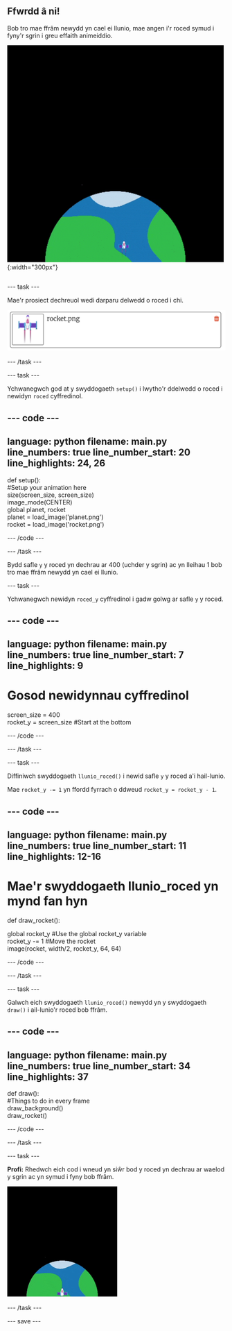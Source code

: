 ## Ffwrdd â ni!

<div style="display: flex; flex-wrap: wrap">
<div style="flex-basis: 200px; flex-grow: 1; margin-right: 15px;">
Bob tro mae ffrâm newydd yn cael ei llunio, mae angen i'r roced symud i fyny'r sgrin i greu effaith animeiddio.
</div>
<div>

![Roced yn hedfan ar gyflymder cyson o waelod y sgrin i'r brig.](images/fly.gif){:width="300px"}

</div>
</div>

--- task ---

Mae'r prosiect dechreuol wedi darparu delwedd o roced i chi.

![Delwedd o'r roced yn llyfrgell ddelweddau Trinket.](images/trinket_rocket_image.png)

--- /task ---

--- task ---

Ychwanegwch god at y swyddogaeth `setup()` i lwytho'r ddelwedd o roced i newidyn `roced` cyffredinol.

--- code ---
---
language: python filename: main.py line_numbers: true line_number_start: 20
line_highlights: 24, 26
---

def setup():   
#Setup your animation here   
size(screen_size, screen_size)   
image_mode(CENTER)   
global planet, rocket   
planet = load_image('planet.png')    
rocket = load_image('rocket.png')

--- /code ---

--- /task ---

Bydd safle `y` y roced yn dechrau ar 400 (uchder y sgrin) ac yn lleihau 1 bob tro mae ffrâm newydd yn cael ei llunio.

--- task ---

Ychwanegwch newidyn `roced_y` cyffredinol i gadw golwg ar safle `y` y roced.

--- code ---
---
language: python filename: main.py line_numbers: true line_number_start: 7
line_highlights: 9
---

# Gosod newidynnau cyffredinol
screen_size = 400    
rocket_y = screen_size #Start at the bottom

--- /code ---

--- /task ---

--- task ---

Diffiniwch swyddogaeth `llunio_roced()` i newid safle `y` y roced a'i hail-lunio.

Mae `rocket_y -= 1` yn ffordd fyrrach o ddweud `rocket_y = rocket_y - 1`.

--- code ---
---
language: python filename: main.py line_numbers: true line_number_start: 11
line_highlights: 12-16
---

# Mae'r swyddogaeth llunio_roced yn mynd fan hyn
def draw_rocket():

  global rocket_y #Use the global rocket_y variable    
rocket_y -= 1 #Move the rocket    
image(rocket, width/2, rocket_y, 64, 64)


--- /code ---

--- /task ---

--- task ---

Galwch eich swyddogaeth `llunio_roced()` newydd yn y swyddogaeth `draw()` i ail-lunio'r roced bob ffrâm.

--- code ---
---
language: python filename: main.py line_numbers: true line_number_start: 34
line_highlights: 37
---

def draw():   
#Things to do in every frame   
draw_background()   
draw_rocket()


--- /code ---

--- /task ---

--- task ---

**Profi:** Rhedwch eich cod i wneud yn siŵr bod y roced yn dechrau ar waelod y sgrin ac yn symud i fyny bob ffrâm.

![Delwedd o'r roced hanner ffordd i fyny'r sgrin.](images/trinket_rocket_fly.gif)

--- /task ---

--- save ---

